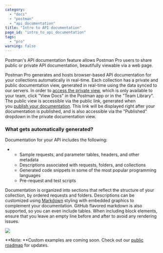 ```yaml
---
category: 
  - "docs"
  - "postman"
  - "api_documentation"
title: "Intro to API documentation"
page_id: "intro_to_api_documentation"
tags: 
  - "pro"
warning: false
---
```



Postman's API documentation feature allows Postman Pro users to share public or private API documentation, beautifully viewable via a web page. 

Postman Pro generates and hosts browser-based API documentation for your collections automatically in real-time. Each collection has a private and public documentation view, generated in real-time using the data synced to our servers. In order to [access the private view](https://www.getpostman.com/docs/Viewing+documentation), which is only available to your team, click "View Docs" in the Postman app or in the "Team Library". The public view is accessible via the public link, generated when you [publish your documentation](https://www.getpostman.com/docs/Publishing+public+docs). This link will be displayed right after your documentation is published, and is also accessible via the "Published" dropdown in the private documentation view.

### **What gets automatically generated?**

Documentation for your API includes the following:

*   *   Sample requests, and parameter tables, headers, and other metadata
    *   Descriptions associated with requests, folders, and collections
    *   Generated code snippets in some of the most popular programming languages
    *   Pre-request and test scripts

Documentation is organized into sections that reflect the structure of your collection, by ordered requests and folders. Descriptions can be customized using [Markdown](https://www.getpostman.com/docs/How+to+Document+using+Markdown) styling with embedded graphics to complement your documentation. GitHub flavored markdown is also supported, so you can even include tables. When including block elements, ensure that you leave an empty line before and after to avoid any rendering issues.

![](https://s3.amazonaws.com/postman-static-getpostman-com/postman-docs/59167235.png)

**Note: **Custom examples are coming soon. Check out our [public roadmap](http://trello.com/b/4N7PnHAz/postman-roadmap-for-developers) for updates.
